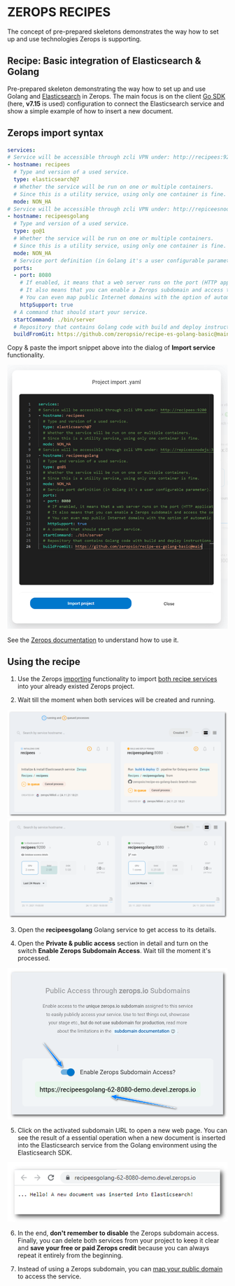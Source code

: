 # ZEROPS RECIPES

The concept of pre-prepared skeletons demonstrates the way how to set up and use technologies Zerops is supporting.

## Recipe: Basic integration of Elasticsearch & Golang

Pre-prepared skeleton demonstrating the way how to set up and use Golang and [Elasticsearch](https://www.elastic.co/elasticsearch) in Zerops. The main focus is on the client [Go SDK](https://www.elastic.co/guide/en/elasticsearch/client/go-api/current/index.html) (here, **v7.15** is used) configuration to connect the Elasticsearch service and show a simple example of how to insert a new document.

## Zerops import syntax

```yaml
services:
# Service will be accessible through zcli VPN under: http://recipees:9200
- hostname: recipees
  # Type and version of a used service.
  type: elasticsearch@7
  # Whether the service will be run on one or multiple containers.
  # Since this is a utility service, using only one container is fine.
  mode: NON_HA
# Service will be accessible through zcli VPN under: http://repiceesnodejs:3000
- hostname: recipeesgolang
  # Type and version of a used service.
  type: go@1
  # Whether the service will be run on one or multiple containers.
  # Since this is a utility service, using only one container is fine.
  mode: NON_HA
  # Service port definition (in Golang it's a user configurable parameter).
  ports:
  - port: 8080
    # If enabled, it means that a web server runs on the port (HTTP application protocol is supported).
    # It also means that you can enable a Zerops subdomain and access the service from the Internet.
    # You can even map public Internet domains with the option of automatic support for SSL certificates.
    httpSupport: true
  # A command that should start your service.
  startCommand: ./bin/server
  # Repository that contains Golang code with build and deploy instructions.
  buildFromGit: https://github.com/zeropsio/recipe-es-golang-basic@main
```

Copy & paste the import snippet above into the dialog of **Import service** functionality.

![Import](./images/Zerops-Import-Services-Dialog.png "Import Service Dialog")

See the [Zerops documentation](https://docs.zerops.io/documentation/export-import/project-service-export-import.html) to understand how to use it.

## Using the recipe

1. Use the Zerops [importing](/documentation/export-import/project-service-export-import.html#how-to-export-import-a-project) functionality to import [both recipe services](#zerops-import-syntax) into your already existed Zerops project.

2. Wait till the moment when both services will be created and running.

![Recipe](./images/Zerops-Services-Initialization.png "Initialization")
![Recipe](./images/Zerops-Services-Done.png "Done")

3. Open the **recipeesgolang** Golang service to get access to its details.

4. Open the **Private & public access** section in detail and turn on the switch **Enable Zerops Subdomain Access**. Wait till the moment it's processed.

![Recipe](./images/Zerops-Service-Golang-Subdomain.png "Subdomain Access")

5. Click on the activated subdomain URL to open a new web page. You can see the result of a essential operation when a new document is inserted into the Elasticsearch service from the Golang environment using the Elasticsearch SDK.

![Recipe](./images/Zerops-Service-Subdomain-Access-Result.png "Subdomain Access Result")

6. In the end, **don't remember to disable** the Zerops subdomain access. Finally, you can delete both services from your project to keep it clear and **save your free or paid Zerops credit** because you can always repeat it entirely from the beginning.

7. Instead of using a Zerops subdomain, you can [map your public domain](http://localhost:8081/documentation/routing/using-your-domain.html) to access the service.
